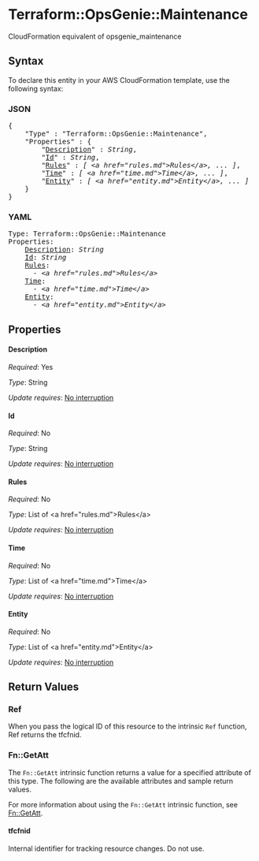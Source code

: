 # Terraform::OpsGenie::Maintenance

CloudFormation equivalent of opsgenie_maintenance

## Syntax

To declare this entity in your AWS CloudFormation template, use the following syntax:

### JSON

<pre>
{
    "Type" : "Terraform::OpsGenie::Maintenance",
    "Properties" : {
        "<a href="#description" title="Description">Description</a>" : <i>String</i>,
        "<a href="#id" title="Id">Id</a>" : <i>String</i>,
        "<a href="#rules" title="Rules">Rules</a>" : <i>[ &lt;a href=&#34;rules.md&#34;&gt;Rules&lt;/a&gt;, ... ]</i>,
        "<a href="#time" title="Time">Time</a>" : <i>[ &lt;a href=&#34;time.md&#34;&gt;Time&lt;/a&gt;, ... ]</i>,
        "<a href="#entity" title="Entity">Entity</a>" : <i>[ &lt;a href=&#34;entity.md&#34;&gt;Entity&lt;/a&gt;, ... ]</i>
    }
}
</pre>

### YAML

<pre>
Type: Terraform::OpsGenie::Maintenance
Properties:
    <a href="#description" title="Description">Description</a>: <i>String</i>
    <a href="#id" title="Id">Id</a>: <i>String</i>
    <a href="#rules" title="Rules">Rules</a>: <i>
      - &lt;a href=&#34;rules.md&#34;&gt;Rules&lt;/a&gt;</i>
    <a href="#time" title="Time">Time</a>: <i>
      - &lt;a href=&#34;time.md&#34;&gt;Time&lt;/a&gt;</i>
    <a href="#entity" title="Entity">Entity</a>: <i>
      - &lt;a href=&#34;entity.md&#34;&gt;Entity&lt;/a&gt;</i>
</pre>

## Properties

#### Description

_Required_: Yes

_Type_: String

_Update requires_: [No interruption](https://docs.aws.amazon.com/AWSCloudFormation/latest/UserGuide/using-cfn-updating-stacks-update-behaviors.html#update-no-interrupt)

#### Id

_Required_: No

_Type_: String

_Update requires_: [No interruption](https://docs.aws.amazon.com/AWSCloudFormation/latest/UserGuide/using-cfn-updating-stacks-update-behaviors.html#update-no-interrupt)

#### Rules

_Required_: No

_Type_: List of &lt;a href=&#34;rules.md&#34;&gt;Rules&lt;/a&gt;

_Update requires_: [No interruption](https://docs.aws.amazon.com/AWSCloudFormation/latest/UserGuide/using-cfn-updating-stacks-update-behaviors.html#update-no-interrupt)

#### Time

_Required_: No

_Type_: List of &lt;a href=&#34;time.md&#34;&gt;Time&lt;/a&gt;

_Update requires_: [No interruption](https://docs.aws.amazon.com/AWSCloudFormation/latest/UserGuide/using-cfn-updating-stacks-update-behaviors.html#update-no-interrupt)

#### Entity

_Required_: No

_Type_: List of &lt;a href=&#34;entity.md&#34;&gt;Entity&lt;/a&gt;

_Update requires_: [No interruption](https://docs.aws.amazon.com/AWSCloudFormation/latest/UserGuide/using-cfn-updating-stacks-update-behaviors.html#update-no-interrupt)

## Return Values

### Ref

When you pass the logical ID of this resource to the intrinsic `Ref` function, Ref returns the tfcfnid.

### Fn::GetAtt

The `Fn::GetAtt` intrinsic function returns a value for a specified attribute of this type. The following are the available attributes and sample return values.

For more information about using the `Fn::GetAtt` intrinsic function, see [Fn::GetAtt](https://docs.aws.amazon.com/AWSCloudFormation/latest/UserGuide/intrinsic-function-reference-getatt.html).

#### tfcfnid

Internal identifier for tracking resource changes. Do not use.

